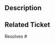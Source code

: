 ## Description

<!-- Does this PR need additional hands-on QA? Please make a note and notify the relevant testers -->

<!-- Thank you for sending the PR! We appreciate you spending the time to work on these changes. -->
<!-- Help us understand your motivation by explaining why you decided to make this change -->

## Related Ticket

<!-- If your changes are related to a github ticket, please provide the issue number: -->

Resolves #<issue-number>

<!-- If there are UI changes, please include a before and after screenshot in the following template:

## Changes

| Before  | After  |
|---------|--------|
|img here |img here|

-->
